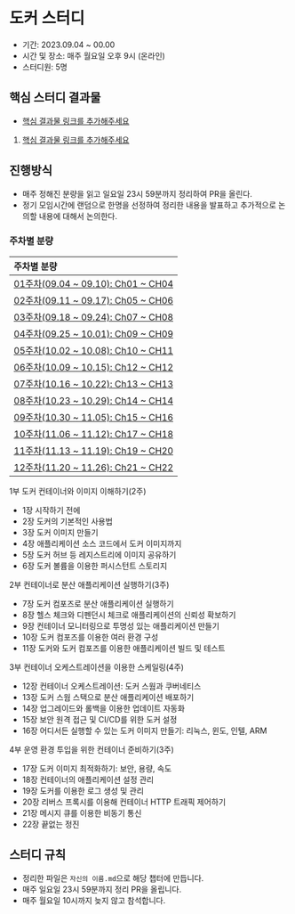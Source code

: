 # 도커 스터디

- 기간: 2023.09.04 ~ 00.00
- 시간 및 장소: 매주 월요일 오후 9시 (온라인)
- 스터디원: 5명

## 핵심 스터디 결과물

- [핵심 결과물 링크를 추가해주세요](https://github.com/Learning-Is-Vital-In-Development)
1. [핵심 결과물 링크를 추가해주세요](https://github.com/Learning-Is-Vital-In-Development)

## 진행방식

- 매주 정해진 분량을 읽고 일요일 23시 59분까지 정리하여 PR을 올린다.
- 정기 모임시간에 랜덤으로 한명을 선정하여 정리한 내용을 발표하고 추가적으로 논의할 내용에 대해서 논의한다.

### 주차별 분량

| 주차별 분량                                |
|:--------------------------------------|
| [01주차(09.04 ~ 09.10): Ch01 ~ CH04 ]() |
| [02주차(09.11 ~ 09.17): Ch05 ~ CH06 ]() |
| [03주차(09.18 ~ 09.24): Ch07 ~ CH08 ]() |
| [04주차(09.25 ~ 10.01): Ch09 ~ CH09 ]() |
| [05주차(10.02 ~ 10.08): Ch10 ~ CH11 ]() |
| [06주차(10.09 ~ 10.15): Ch12 ~ CH12 ]() |
| [07주차(10.16 ~ 10.22): Ch13 ~ CH13 ]() |
| [08주차(10.23 ~ 10.29): Ch14 ~ CH14 ]() |
| [09주차(10.30 ~ 11.05): Ch15 ~ CH16 ]() |
| [10주차(11.06 ~ 11.12): Ch17 ~ CH18 ]() |
| [11주차(11.13 ~ 11.19): Ch19 ~ CH20 ]() |
| [12주차(11.20 ~ 11.26): Ch21 ~ CH22 ]() |

1부 도커 컨테이너와 이미지 이해하기(2주)
- 1장 시작하기 전에
- 2장 도커의 기본적인 사용법
- 3장 도커 이미지 만들기
- 4장 애플리케이션 소스 코드에서 도커 이미지까지
- 5장 도커 허브 등 레지스트리에 이미지 공유하기
- 6장 도커 볼륨을 이용한 퍼시스턴트 스토리지

2부 컨테이너로 분산 애플리케이션 실행하기(3주)
- 7장 도커 컴포즈로 분산 애플리케이션 실행하기
- 8장 헬스 체크와 디펜던시 체크로 애플리케이션의 신뢰성 확보하기
- 9장 컨테이너 모니터링으로 투명성 있는 애플리케이션 만들기
- 10장 도커 컴포즈를 이용한 여러 환경 구성
- 11장 도커와 도커 컴포즈를 이용한 애플리케이션 빌드 및 테스트

3부 컨테이너 오케스트레이션을 이용한 스케일링(4주)
- 12장 컨테이너 오케스트레이션: 도커 스웜과 쿠버네티스
- 13장 도커 스웜 스택으로 분산 애플리케이션 배포하기
- 14장 업그레이드와 롤백을 이용한 업데이트 자동화
- 15장 보안 원격 접근 및 CI/CD를 위한 도커 설정
- 16장 어디서든 실행할 수 있는 도커 이미지 만들기: 리눅스, 윈도, 인텔, ARM

4부 운영 환경 투입을 위한 컨테이너 준비하기(3주)
- 17장 도커 이미지 최적화하기: 보안, 용량, 속도
- 18장 컨테이너의 애플리케이션 설정 관리
- 19장 도커를 이용한 로그 생성 및 관리
- 20장 리버스 프록시를 이용해 컨테이너 HTTP 트래픽 제어하기
- 21장 메시지 큐를 이용한 비동기 통신
- 22장 끝없는 정진


## 스터디 규칙

- 정리한 파일은 `자신의 이름.md`으로 해당 챕터에 만듭니다.
- 매주 일요일 23시 59분까지 정리 PR을 올립니다.
- 매주 월요일 10시까지 늦지 않고 참석합니다.
